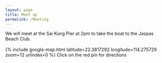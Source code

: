 ```yaml
---
layout: page
title: Meet up
permalink: /Meeting
---
```


We will meet at the Sai Kung Pier at 2pm to take the boat to the Jaspas Beach Club.
<br><br>
{% include google-map.html latitude=22.3817292 longitude=114.275729 zoom=12 urlindex=0 %}
Click on the red pin for directions

<br><br>
